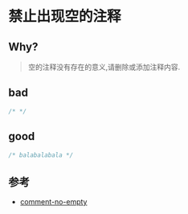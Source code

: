 # 禁止出现空的注释

## Why?

> 空的注释没有存在的意义,请删除或添加注释内容.

## bad

```css
/* */
```

## good

```css
/* balabalabala */
```

## 参考

- [comment-no-empty](https://stylelint.io/user-guide/rules/list/comment-no-empty)
